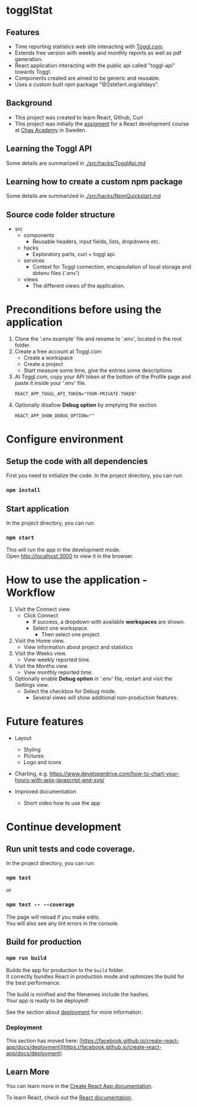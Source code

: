# togglStat

## Features
- Time reporting statistics web site interacting with [Toggl.com](https://toggl.com/).
- Extends free version with weekly and monthly reports as well as pdf generation.
- React application interacting with the public api called "toggl-api" towards Toggl.
- Components created are aimed to be generic and reusable.
- Uses a custom built npm package "@2stefant.org/alldays".
  
## Background
- This project was created to learn React, Github, Curl
- This project was initially the [assigment](./assignment/ReactKurs_Projektbeskrivning_2020HT_StefanLindepil.pdf) for a React development course at [Chas Academy](https://chasacademy.se) in Sweden.

## Learning the Toggl API
Some details are summarized in [./src/hacks/TogglApi.md](./src/hacks/TogglApi.md)

## Learning how to create a custom npm package
Some details are summarized in [./src/hacks/NpmQuickstart.md](./src/hacks/NpmQuickstart.md)

## Source code folder structure
- src
  - components 
    - Reusable headers, input fields, lists, dropdowns etc.
  - hacks 
    - Exploratory parts, curl + toggl api.
  - services 
    - Context for Toggl connection, encapsulation of local storage
    and dotenv files ('.env') 
  - views
    - The different views of the application.

# Preconditions before using the application
1. Clone the '.env.example' file and rename to '.env', located in the root folder.
2. Create a free account at Toggl.com
   - Create a workspace
   - Create a project
   - Start measure some time, give the entries some descriptions
3. At Toggl.com, copy your API token at the bottom of the Profile page and paste it inside your '.env' file.
   ```  
   REACT_APP_TOGGL_API_TOKEN="YOUR-PRIVATE-TOKEN"
   ```
4. Optionally disallow **Debug option** by emptying the section
   ```  
   REACT_APP_SHOW_DEBUG_OPTION="" 
   ```

# Configure environment
  
## Setup the code with all dependencies
First you need to initialize the code.
In the project directory, you can run:

### `npm install`

## Start application
In the project directory, you can run:

### `npm start`

This will run the app in the development mode.\
Open [http://localhost:3000](http://localhost:3000) 
to view it in the browser.

# How to use the application - Workflow
1. Visit the Connect view.
   - Click Connect
     - If success, a dropdown with available **workspaces** are shown.
     - Select one workspace.
       - Then select one project.
2. Visit the Home view.
   - View information about project and statistics
3. Visit the Weeks view.
   - View weekly reported time.
4. Visit the Months view.
   - View monthly reported time.
5. Optionally enable **Debug option** in '.env' file, restart
   and visit the Settings view.
   - Select the checkbox for Debug mode.
     - Several views will show additional non-production features.

# Future features

- Layout 
  - Styling
  - Pictures
  - Logo and icons

- Charting, e.g. https://www.developerdrive.com/how-to-chart-your-hours-with-apis-javascript-and-svg/

- Improved documentation
  - Short video how to use the app
  

# Continue development
## Run unit tests and code coverage.
In the project directory, you can run:

### `npm test`
or
### `npm test -- --coverage`

The page will reload if you make edits.\
You will also see any lint errors in the console.

## Build for production

### `npm run build`

Builds the app for production to the `build` folder.\
It correctly bundles React in production mode and optimizes the build for the best performance.

The build is minified and the filenames include the hashes.\
Your app is ready to be deployed!

See the section about [deployment](https://facebook.github.io/create-react-app/docs/deployment) for more information.

### Deployment

This section has moved here: [https://facebook.github.io/create-react-app/docs/deployment](https://facebook.github.io/create-react-app/docs/deployment)


## Learn More

You can learn more in the [Create React App documentation](https://facebook.github.io/create-react-app/docs/getting-started).

To learn React, check out the [React documentation](https://reactjs.org/).


